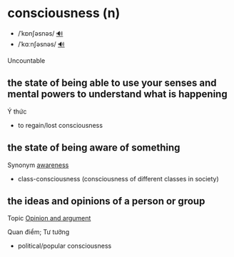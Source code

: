 # consciousness (n)

- /ˈkɒnʃəsnəs/ [🔊](https://www.oxfordlearnersdictionaries.com/media/english/uk_pron/x/xco/xcons/xconsciousness__gb_1.mp3)
- /ˈkɑːnʃəsnəs/ [🔊](https://www.oxfordlearnersdictionaries.com/media/english/us_pron/x/xco/xcons/xconsciousness__us_1.mp3)

Uncountable

## the state of being able to use your senses and mental powers to understand what is happening

Ý thức

- to regain/lost consciousness

## the state of being aware of something

Synonym [awareness](../a/awareness-n.md#uncountable-singular-knowing-something-knowing-that-something-exists-and-is-important-biết-nhận-biết-nhận-thức)

- class-consciousness (consciousness of different classes in society)

## the ideas and opinions of a person or group

Topic [Opinion and argument]()

Quan điểm; Tư tưởng

- political/popular consciousness